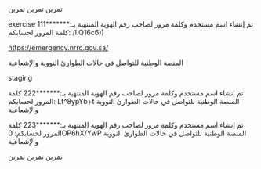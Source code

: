 
تمرين   تمرين   تمرين 

exercise 
تم إنشاء اسم مستخدم وكلمة مرور لصاحب رقم الهوية المنتهية بـ:*******111
كلمة المرور لحسابكم: /I.Q16c6))

https://emergency.nrrc.gov.sa/

المنصة الوطنية للتواصل في حالات الطوارئ النووية والإشعاعية


staging

تم إنشاء اسم مستخدم وكلمة مرور لصاحب رقم الهوية المنتهية بـ:*******222
كلمة المرور لحسابكم: Lf^8ypYb+t
المنصة الوطنية للتواصل في حالات الطوارئ النووية والإشعاعية


تم إنشاء اسم مستخدم وكلمة مرور لصاحب رقم الهوية المنتهية بـ:*******223
كلمة المرور لحسابكم: 0OP6hX/YwP
المنصة الوطنية للتواصل في حالات الطوارئ النووية والإشعاعية



 تمرين   تمرين    تمرين
